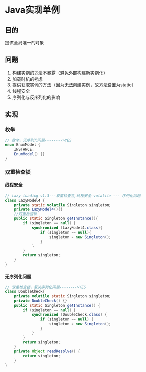 # Java实现单例

## 目的

提供全局唯一的对象

## 问题

1. 构建实例的方法不暴露（避免外部构建新实例化）
2. 加载时机的考虑
3. 提供获取实例的方法（因为无法创建实例，故方法设置为static）
4. 线程安全
5. 序列化与反序列化的影响

## 实现

### 枚举

```java
// 枚举，无序列化问题-------->YES
enum EnumModel {
    INSTANCE;
    EnumModel() {}
}
```

### 双重检查锁

#### 线程安全

```java
// lazy loading v1.3---双重检查锁,线程安全 volatile --- 序列化问题
class LazyModel4 {
    private static volatile Singleton singleton;
    private LazyModel4(){}
    //双重检查锁
    public static Singleton getInstance(){
        if (singleton == null) {
            synchronized (LazyModel4.class){
                if (singleton == null){
                    singleton = new Singleton();
                }
            }
        }
        return singleton;
    }
}
```

#### 无序列化问题

```java
// 双重检查锁，解决序列化问题-------->YES
class DoubleCheck{
    private volatile static Singleton singleton;
    private DoubleCheck() {}
    public static Singleton getInstance() {
        if (singleton == null) {
            synchronized (DoubleCheck.class) {
                if (singleton == null) {
                    singleton = new Singleton();
                }
            }
        }
        return singleton;
    }
    private Object readResolve() {
        return singleton;
    }
}
```